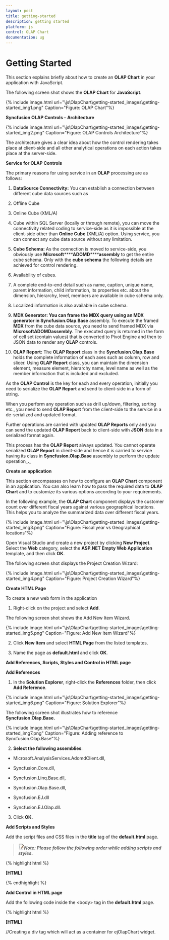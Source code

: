 ```yaml
---
layout: post
title: getting-started
description: getting started
platform: js
control: OLAP Chart
documentation: ug
---
```


# Getting Started

This section explains briefly about how to create an **OLAP Chart** in your application with JavaScript.

The following screen shot shows the **OLAP Chart** for **JavaScript**.

{% include image.html url="\js\OlapChart\getting-started_images\getting-started_img1.png" Caption="Figure: OLAP Chart"%}

**Syncfusion OLAP Controls – Architecture**

{% include image.html url="\js\OlapChart\getting-started_images\getting-started_img2.png" Caption="Figure: OLAP Controls Architecture"%}

The architecture gives a clear idea about how the control rendering takes place at client-side and all other analytical operations on each action takes place at the server-side.

**Service for OLAP Controls**

The primary reasons for using service in an **OLAP** processing are as follows:

1. **DataSource Connectivity:** You can establish a connection between different cube data sources such as

1. Offline Cube

2. Online Cube (XML/A)

3. Cube within SQL Server (locally or through remote), you can move the connectivity related coding to service-side as it is impossible at the client-side other than **Online Cube** (XML/A) option. Using service, you can connect any cube data source without any limitation.

2. **Cube Schema:** As the connection is moved to service-side, you obviously use **Microsoft**_****_**ADOMD**_****_**assembly** to get the entire cube schema. Only with the **cube schema** the following details are achieved for control rendering.

1. Availability of cubes.

2. A complete end-to-end detail such as name, caption, unique name, parent information, child information, its properties etc. about the dimension, hierarchy, level, members are available in cube schema only.

3. Localized information is also available in cube schema.

3. **MDX Generator: You can frame the MDX query using an MDX generator in Syncfusion.Olap**.**Base** assembly. To execute the framed **MDX** from the cube data source, you need to send framed MDX via **Microsoft****ADOMD****assembly**. The executed query is returned in the form of cell set (contain values) that is converted to Pivot Engine and then to JSON data to render any **OLAP** controls.

4. **OLAP Report:** The **OLAP Report** class in the **Syncfusion.Olap.Base** holds the complete information of each axes such as column, row and slicer. Using **OLAP Report** class, you can maintain the dimension element, measure element, hierarchy name, level name as well as the member information that is included and excluded.

As the **OLAP Control** is the key for each and every operation, initially you need to serialize the **OLAP Report** and send to client-side in a form of string.

When you perform any operation such as drill up/down, filtering, sorting etc., you need to send **OLAP Report** from the client-side to the service in a de-serialized and updated format.

Further operations are carried with updated **OLAP Reports** only and you can send the updated **OLAP Report** back to client-side with **JSON** data in a serialized format again.

This process has the **OLAP Report** always updated. You cannot operate serialized **OLAP Report** in client-side and hence it is carried to service having its class in **Syncfusion.Olap.Base** assembly to perform the update operation_**.**_

**Create an application**

This section encompasses on how to configure an **OLAP Chart** component in an application. You can also learn how to pass the required data to **OLAP Chart** and to customize its various options according to your requirements. 

In the following example, the **OLAP Chart** component displays the customer count over different fiscal years against various geographical locations. This helps you to analyze the summarized data over different fiscal years.



{% include image.html url="\js\OlapChart\getting-started_images\getting-started_img3.png" Caption="Figure: Fiscal year vs Geographical locations"%}

Open Visual Studio and create a new project by clicking **New Project**. Select the **Web** category, select the **ASP.NET Empty Web Application** template, and then click **OK**.

The following screen shot displays the Project Creation Wizard:



{% include image.html url="\js\OlapChart\getting-started_images\getting-started_img4.png" Caption="Figure: Project Creation Wizard"%}

**Create HTML Page**

To create a new web form in the application

1. Right-click on the project and select **Add**.

The following screen shot shows the Add New Item Wizard.

{% include image.html url="\js\OlapChart\getting-started_images\getting-started_img5.png" Caption="Figure: Add New Item Wizard"%}

2. Click **New Item** and select **HTML Page** from the listed templates.

3. Name the page as **default.html** and click **OK**.

**Add References, Scripts, Styles and Control in HTML page**

**Add References**

1. In the **Solution Explorer**, right-click the **References** folder, then click **Add Reference**.

{% include image.html url="\js\OlapChart\getting-started_images\getting-started_img6.png" Caption="Figure: Solution Explorer"%}

The following screen shot illustrates how to reference **Syncfusion.Olap.Base.**



{% include image.html url="\js\OlapChart\getting-started_images\getting-started_img7.png" Caption="Figure: Adding reference to Syncfusion.Olap.Base"%}

2. **Select the following assemblies**: 

* Microsoft.AnalysisServices.AdomdClient.dll,

* Syncfusion.Core.dll,

* Syncfusion.Linq.Base.dll,

* Syncfusion.Olap.Base.dll,

* Syncfusion.EJ.dll 

* Syncfusion.EJ.Olap.dll.



3. Click **OK.**

**Add Scripts and Styles** 

Add the script files and CSS files in the **title** tag of the **default.html** page.

> ![](getting-started_images\getting-started_img8.jpeg)_**Note: Please follow the following order while adding scripts and styles.**_

{% highlight html %}

**[HTML]**
<link href="http://cdn.syncfusion.com/13.1.0.21/js/web/flat-azure/ej.web.all.min.css" rel="stylesheet" />
<script src="http://cdn.syncfusion.com/js/assets/external/jquery-1.10.2.min.js" type="text/javascript"> </script>
<script src="http://cdn.syncfusion.com/js/assets/external/jquery.easing.1.3.min.js" type="text/javascript"> </script>
<script src="http://cdn.syncfusion.com/js/assets/external/jquery.globalize.min.js"> </script>
<script src="http://cdn.syncfusion.com/13.1.0.21/js/web/ej.web.all.min.js"> </script>


{% endhighlight %}

> 

**Add Control in HTML page**

Add the following code inside the &lt;body&gt; tag in the **default.html** page.

{% highlight html %}

**[HTML]**
<div>
     //Creating a div tag which will act as a container for ejOlapChart widget.
    <div id="OlapChart" style="height: 350px; width: 100%; overflow: auto">
    </div>
    <script type="text/javascript">
          //Setting property and initializing ejOlapChart widget.
          $(function () {
                $("#OlapChart").ejOlapChart({
                    url: "../wcf/OlapChartService.svc"

                });
            });
     </script>
</div>


{% endhighlight %}

**Add WCF service for OLAP Chart**

**Create WCF Services**

1. Right-click the project, select **Add > New Folder**.  Name the folder as **WCF.**

2. Now right-click the **WCF** folder created and select **Add > New Item**.  In the **Add New** Item window, select **WCF Service** and name it as **OlapChartService.svc**

3. Click **Add**.



{% include image.html url="\js\OlapChart\getting-started_images\getting-started_img9.png" Caption="Figure: Adding WCF service"%}

**Add service methods inside Interface**

Add the following code sample inside the **IOlapChartService** interface available in the **IOlapChartService.cs** file.

{% highlight c# %}

**[C#]**
    [ServiceContract]
    public interface IOlapChartService
    {
        [OperationContract]
        Dictionary<string, object> InitializeChart(string action, string customObject);        [OperationContract]
        Dictionary<string, object> **DrillChart**(string action, string drilledSeries, string olapReport, string customObject);
    }


{% endhighlight %}

**Add Namespaces**

Add the following namespaces to implement the service methods.

{% highlight c# %}

**[C#]**
using System;
using System.Collections.Generic;
using System.Linq;
using System.Runtime.Serialization;
using System.ServiceModel;
using System.Text;
using System.ServiceModel.Activation;
using Syncfusion.Olap.Manager;
using Syncfusion.Olap.Reports;
using Syncfusion.JavaScript.Olap;
using System.Web.Script.Serialization;


{% endhighlight %}

**Create Class in Service file**

Create the **OlapChartService** class to implement the service methods. Inherit the class from **IOlapChartService** interface, which is created automatically when any new service is added.

{% highlight c# %}

**[C#]**
namespace **WebApplication2**
{
    [AspNetCompatibilityRequirements(RequirementsMode = AspNetCompatibilityRequirementsMode.Allowed)]
    public class OlapChartService : IOlapChartService
    {
    }
}


{% endhighlight %}

**Implement Service Methods**

Add the following methods to the service, which is invoked during any server-side operations performed in **OLAP Chart**.

1. Initialize the **OLAP Charts** helper class and **OLAP DataManager** with appropriate connection string.

{% highlight c# %}

**[C#]**
JavaScriptSerializer serializer = new JavaScriptSerializer();
OlapChart htmlHelper = new OlapChart();
static string connectionString = "Data Source=http://bi.syncfusion.com/olap/msmdpump.dll; Initial Catalog=Adventure Works DW 2008 SE;";
OlapDataManager DataManager = new OlapDataManager(connectionString);


{% endhighlight %}



2. Initialize the following service methods.



{% highlight c# %}

**[C#]**

//This method provides the required information from the server side to initialize the OlapChart.
         public Dictionary<string, object> InitializeChart(string action, string customObject)
        {
            OlapDataManager DataManager = null;
            dynamic customData = serializer.Deserialize<dynamic>(customObject.ToString());

            DataManager = new OlapDataManager(connectionString);
            DataManager.SetCurrentReport(CreateOlapReport());
            return htmlHelper.GetJsonData(action, DataManager);
        }
//This method provides the required information from the server side while drill up/down operation is performed in OlapChart.
        public Dictionary<string, object> **DrillChart**(string action, string drilledSeries, string olapReport, string customObject)
        {
            DataManager.SetCurrentReport(Utils.DeserializeOlapReport(olapReport));
dynamic customData = serializer.Deserialize<dynamic>(customObject.ToString());
            return htmlHelper.GetJsonData(action, DataManager, drilledSeries);
        }

//This method carries information about the default report rendered within OlapChart initially.
        private OlapReport CreateOlapReport()
        {
            OlapReport olapReport = new OlapReport();
            olapReport.Name = "Default Report";
            olapReport.CurrentCubeName = "Adventure Works";

            DimensionElement dimensionElementColumn = new DimensionElement();
            dimensionElementColumn.Name = "Customer";
            dimensionElementColumn.AddLevel("Customer Geography", "Country");

            MeasureElements measureElementColumn = new MeasureElements();
            measureElementColumn.Elements.Add(new MeasureElement { Name = "Customer Count" });

            DimensionElement dimensionElementRow = new DimensionElement();
            dimensionElementRow.Name = "Date";
            dimensionElementRow.AddLevel("Fiscal", "Fiscal Year");

            olapReport.SeriesElements.Add(dimensionElementRow);
            olapReport.CategoricalElements.Add(dimensionElementColumn);
            olapReport.CategoricalElements.Add(measureElementColumn);
            return olapReport;
        }


{% endhighlight %}

**Configuring Web.Config**

1. You can expose services through the properties such as binding, contract and address etc. using an **endpoint**. In your application the service name is "**WebApplication2.OlapChartService**" where "**OlapChartService**" is the service class name and “**WebApplication2**" is the namespace name where service class appears.

The following are the properties that meet the appropriate endpoint.

1. **Contract:** This property indicates the contract of the endpoint is exposing. Here you are referring **IOlapChartService** contract and hence it is "**WebApplication2.IOlapChartService**".

2. **Binding:** In your application, you use **webHttpBinding** to post and receive the requests and responses between the client-end and the service.

3. **behaviorConfiguration:** This property contains the name of the behavior to be used in the endpoint. **endpointBehaviors** are illustrated as follows

{% highlight xml %}

**[Web.Config]**
<services>
      <service name="**WebApplication2.OlapChartService**">
        <endpoint address="" behaviorConfiguration="**WebApplication2.OlapChartServiceAspNetAjaxBehavior**"
          binding="webHttpBinding" contract="**WebApplication2.IOlapChartService**" />
      </service>
</services>


{% endhighlight %}



3. The **endpointBehaviors** contain all the behaviors for an endpoint. You can link each endpoint to the respective behavior only using this **name** property. In the following code sample, "**WebApplication2.OlapChartServiceAspNetAjaxBehavior**" refers to the **OlapChartService** class under the namespace **WebApplication2** in **OlapChartService.svc.cs** file that is the appropriate behavior for the endpoint.

{% highlight xml %}

**[Web.Config]**
<endpointBehaviors>
        <behavior name="**WebApplication2.OlapChartServiceAspNetAjaxBehavior**">
          <enableWebScript />
        </behavior>
</endpointBehaviors>


{% endhighlight %}



![](getting-started_images\getting-started_img10.jpeg)_**Note: In this example, “WebApplication2” indicates the name of the project and “OlapChartService” indicates the name of the WCF service created.**_


